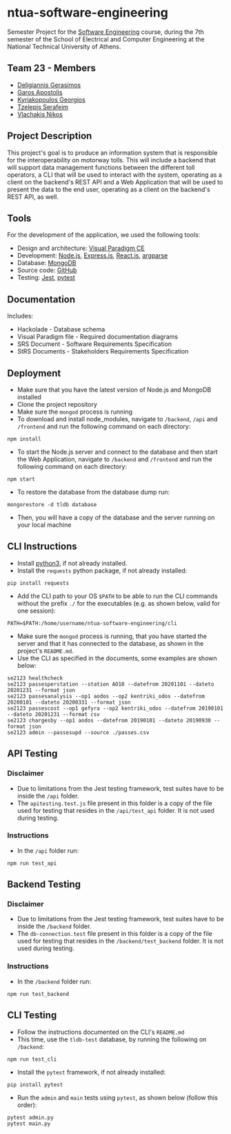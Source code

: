 # ntua-software-engineering

Semester Project for the [Software Engineering](https://www.ece.ntua.gr/en/undergraduate/courses/3205) course, during the 7th semester of the School of Electrical and Computer Engineering at the National Technical University of Athens.

## Team 23 - Members
- [Deligiannis Gerasimos](https://github.com/GerasimosDel)
- [Garos Apostolis](https://github.com/ApostolisGaros)
- [Kyriakopoulos Georgios](https://github.com/geokyr)
- [Tzelepis Serafeim](https://github.com/sertze)
- [Vlachakis Nikos](https://github.com/NikosVlachakis)

## Project Description

This project's goal is to produce an information system that is responsible for the interoperability on motorway tolls. This will include a backend that will support data management functions between the different toll operators, a CLI that will be used to interact with the system, operating as a client on the backend's REST API and a Web Application that will be used to present the data to the end user, operating as a client on the backend's REST API, as well.

## Tools
For the development of the application, we used the following tools:

- Design and architecture: [Visual Paradigm CE](https://www.visual-paradigm.com/download/community.jsp)
- Development: [Node.js](https://nodejs.org/en), [Express.js](https://expressjs.com/), [React.js](https://react.dev/), [argparse](https://docs.python.org/3/library/argparse.html)
- Database: [MongoDB](https://www.mongodb.com/)
- Source code: [GitHub](https://github.com/)
- Testing: [Jest](https://jestjs.io/), [pytest](https://docs.pytest.org/en/7.3.x/)

## Documentation
Includes:

- Hackolade - Database schema
- Visual Paradigm file - Required documentation diagrams
- SRS Document - Software Requirements Specification
- StRS Documents - Stakeholders Requirements Specification

## Deployment
- Make sure that you have the latest version of Node.js and MongoDB installed
- Clone the project repository
- Make sure the `mongod` process is running
- To download and install node_modules, navigate to `/backend`, `/api` and `/frontend` and run the following command on each directory:
```
npm install
```
- To start the Node.js server and connect to the database and then start the Web Application, navigate to `/backend` and `/frontend` and run the following command on each directory:
```
npm start
```
- To restore the database from the database dump run:
```
mongorestore -d tldb database
```
- Then, you will have a copy of the database and the server running on your local machine

## CLI Instructions

- Install [python3](https://www.python.org/downloads/), if not already installed.
- Install the `requests` python package, if not already installed:
```
pip install requests
```
- Add the CLI path to your OS `$PATH` to be able to run the CLI commands without the prefix `./` for the executables (e.g. as shown below, valid for one session):
```
PATH=$PATH:/home/username/ntua-software-engineering/cli
```
- Make sure the `mongod` process is running, that you have started the server and that it has connected to the database, as shown in the project's `README.md`.
- Use the CLI as specified in the documents, some examples are shown below:
```
se2123 healthcheck
se2123 passesperstation --station AO10 --datefrom 20201101 --dateto 20201231 --format json
se2123 passesanalysis --op1 aodos --op2 kentriki_odos --datefrom 20200101 --dateto 20200331 --format json
se2123 passescost --op1 gefyra --op2 kentriki_odos --datefrom 20190101 --dateto 20201231 --format csv
se2123 chargesby --op1 aodos --datefrom 20190101 --dateto 20190930 --format json
se2123 admin --passesupd --source ./passes.csv
```

## API Testing

### Disclaimer
- Due to limitations from the Jest testing framework, test suites have to be inside the `/api` folder.
- The `apitesting.test.js` file present in this folder is a copy of the file used for testing that resides in the `/api/test_api` folder. It is not used during testing.

### Instructions
- In the `/api` folder run:
```
npm run test_api
```

## Backend Testing

### Disclaimer
- Due to limitations from the Jest testing framework, test suites have to be inside the `/backend` folder.
- The `db-connection.test` file present in this folder is a copy of the file used for testing that resides in the `/backend/test_backend` folder. It is not used during testing.

### Instructions
- In the `/backend` folder run:
```
npm run test_backend
```

## CLI Testing

- Follow the instructions documented on the CLI's `README.md`
- This time, use the `tldb-test` database, by running the following on `/backend`:
```
npm run test_cli
```
- Install the `pytest` framework, if not already installed:
```
pip install pytest
```
- Run the `admin` and `main` tests using `pytest`, as shown below (follow this order):
```
pytest admin.py
pytest main.py
```
